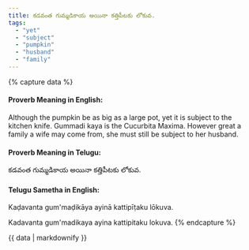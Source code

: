 ```yaml
---
title: కడవంత గుమ్మడికాయ అయినా కత్తిపీటకు లోకువ.
tags:
  - "yet"
  - "subject"
  - "pumpkin"
  - "husband"
  - "family"
---
```


{% capture data %}
#### Proverb Meaning in English:
Although the pumpkin be as big as a large pot, yet it is subject to the kitchen knife.
Gummadi kaya is the Cucurbita Maxima.
However great a family a wife may come from, she must still be subject to her husband.

#### Proverb Meaning in Telugu:
కడవంత గుమ్మడికాయ అయినా కత్తిపీటకు లోకువ.

#### Telugu Sametha in English:
Kaḍavanta gum'maḍikāya ayinā kattipīṭaku lōkuva.

Kadavanta gum'madikaya ayina kattipitaku lokuva.
{% endcapture %}

{{ data | markdownify }}

